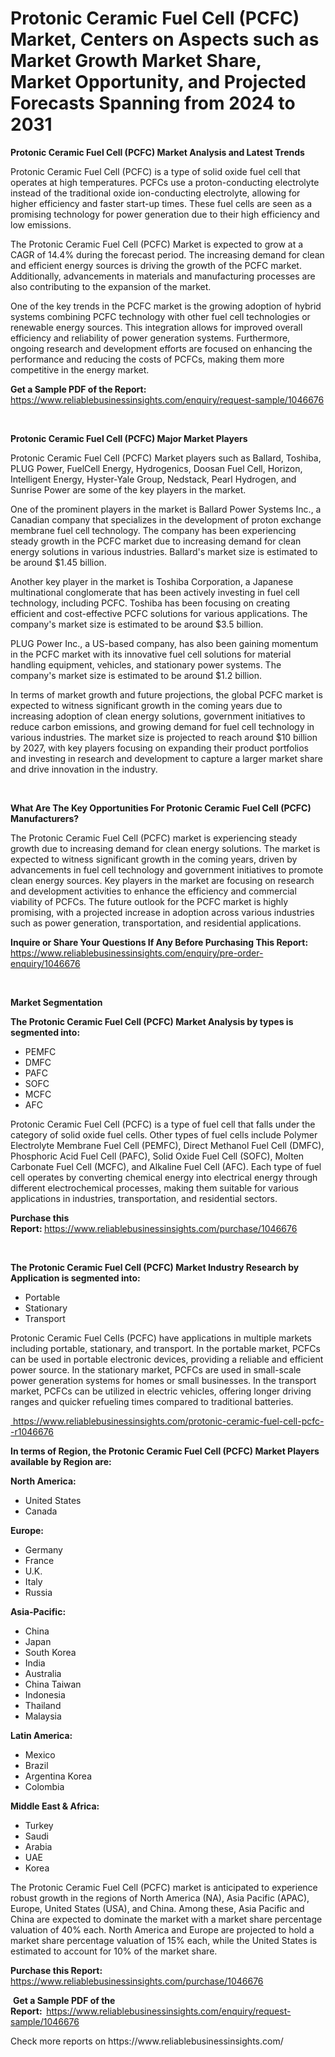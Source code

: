 <p><h1>Protonic Ceramic Fuel Cell (PCFC) Market, Centers on Aspects such as Market Growth Market Share, Market Opportunity, and Projected Forecasts Spanning from 2024 to 2031</h1></p><p><strong>Protonic Ceramic Fuel Cell (PCFC) Market Analysis and Latest Trends</strong></p>
<p><p>Protonic Ceramic Fuel Cell (PCFC) is a type of solid oxide fuel cell that operates at high temperatures. PCFCs use a proton-conducting electrolyte instead of the traditional oxide ion-conducting electrolyte, allowing for higher efficiency and faster start-up times. These fuel cells are seen as a promising technology for power generation due to their high efficiency and low emissions.</p><p>The Protonic Ceramic Fuel Cell (PCFC) Market is expected to grow at a CAGR of 14.4% during the forecast period. The increasing demand for clean and efficient energy sources is driving the growth of the PCFC market. Additionally, advancements in materials and manufacturing processes are also contributing to the expansion of the market.</p><p>One of the key trends in the PCFC market is the growing adoption of hybrid systems combining PCFC technology with other fuel cell technologies or renewable energy sources. This integration allows for improved overall efficiency and reliability of power generation systems. Furthermore, ongoing research and development efforts are focused on enhancing the performance and reducing the costs of PCFCs, making them more competitive in the energy market.</p></p>
<p><strong>Get a Sample PDF of the Report:&nbsp;</strong> <a href="https://www.reliablebusinessinsights.com/enquiry/request-sample/1046676">https://www.reliablebusinessinsights.com/enquiry/request-sample/1046676</a></p>
<p>&nbsp;</p>
<p><strong>Protonic Ceramic Fuel Cell (PCFC) Major Market Players</strong></p>
<p><p>Protonic Ceramic Fuel Cell (PCFC) Market players such as Ballard, Toshiba, PLUG Power, FuelCell Energy, Hydrogenics, Doosan Fuel Cell, Horizon, Intelligent Energy, Hyster-Yale Group, Nedstack, Pearl Hydrogen, and Sunrise Power are some of the key players in the market.</p><p>One of the prominent players in the market is Ballard Power Systems Inc., a Canadian company that specializes in the development of proton exchange membrane fuel cell technology. The company has been experiencing steady growth in the PCFC market due to increasing demand for clean energy solutions in various industries. Ballard's market size is estimated to be around $1.45 billion.</p><p>Another key player in the market is Toshiba Corporation, a Japanese multinational conglomerate that has been actively investing in fuel cell technology, including PCFC. Toshiba has been focusing on creating efficient and cost-effective PCFC solutions for various applications. The company's market size is estimated to be around $3.5 billion.</p><p>PLUG Power Inc., a US-based company, has also been gaining momentum in the PCFC market with its innovative fuel cell solutions for material handling equipment, vehicles, and stationary power systems. The company's market size is estimated to be around $1.2 billion.</p><p>In terms of market growth and future projections, the global PCFC market is expected to witness significant growth in the coming years due to increasing adoption of clean energy solutions, government initiatives to reduce carbon emissions, and growing demand for fuel cell technology in various industries. The market size is projected to reach around $10 billion by 2027, with key players focusing on expanding their product portfolios and investing in research and development to capture a larger market share and drive innovation in the industry.</p></p>
<p>&nbsp;</p>
<p><strong>What Are The Key Opportunities For Protonic Ceramic Fuel Cell (PCFC) Manufacturers?</strong></p>
<p><p>The Protonic Ceramic Fuel Cell (PCFC) market is experiencing steady growth due to increasing demand for clean energy solutions. The market is expected to witness significant growth in the coming years, driven by advancements in fuel cell technology and government initiatives to promote clean energy sources. Key players in the market are focusing on research and development activities to enhance the efficiency and commercial viability of PCFCs. The future outlook for the PCFC market is highly promising, with a projected increase in adoption across various industries such as power generation, transportation, and residential applications.</p></p>
<p><strong>Inquire or Share Your Questions If Any Before Purchasing This Report:</strong> <a href="https://www.reliablebusinessinsights.com/enquiry/pre-order-enquiry/1046676">https://www.reliablebusinessinsights.com/enquiry/pre-order-enquiry/1046676</a></p>
<p>&nbsp;</p>
<p><strong>Market Segmentation</strong></p>
<p><strong>The Protonic Ceramic Fuel Cell (PCFC) Market Analysis by types is segmented into:</strong></p>
<p><ul><li>PEMFC</li><li>DMFC</li><li>PAFC</li><li>SOFC</li><li>MCFC</li><li>AFC</li></ul></p>
<p><p>Protonic Ceramic Fuel Cell (PCFC) is a type of fuel cell that falls under the category of solid oxide fuel cells. Other types of fuel cells include Polymer Electrolyte Membrane Fuel Cell (PEMFC), Direct Methanol Fuel Cell (DMFC), Phosphoric Acid Fuel Cell (PAFC), Solid Oxide Fuel Cell (SOFC), Molten Carbonate Fuel Cell (MCFC), and Alkaline Fuel Cell (AFC). Each type of fuel cell operates by converting chemical energy into electrical energy through different electrochemical processes, making them suitable for various applications in industries, transportation, and residential sectors.</p></p>
<p><strong>Purchase this Report:&nbsp;</strong><a href="https://www.reliablebusinessinsights.com/purchase/1046676">https://www.reliablebusinessinsights.com/purchase/1046676</a></p>
<p>&nbsp;</p>
<p><strong>The Protonic Ceramic Fuel Cell (PCFC) Market Industry Research by Application is segmented into:</strong></p>
<p><ul><li>Portable</li><li>Stationary</li><li>Transport</li></ul></p>
<p><p>Protonic Ceramic Fuel Cells (PCFC) have applications in multiple markets including portable, stationary, and transport. In the portable market, PCFCs can be used in portable electronic devices, providing a reliable and efficient power source. In the stationary market, PCFCs are used in small-scale power generation systems for homes or small businesses. In the transport market, PCFCs can be utilized in electric vehicles, offering longer driving ranges and quicker refueling times compared to traditional batteries.</p></p>
<p><a href="https://www.reliablebusinessinsights.com/protonic-ceramic-fuel-cell-pcfc--r1046676">&nbsp;https://www.reliablebusinessinsights.com/protonic-ceramic-fuel-cell-pcfc--r1046676</a></p>
<p><strong>In terms of Region, the Protonic Ceramic Fuel Cell (PCFC) Market Players available by Region are:</strong></p>
<p>
    <p> <strong> North America: </strong>
        <ul>
            <li>United States</li>
            <li>Canada</li>
        </ul>
        </p> 
    <p> <strong> Europe: </strong>
        <ul>
            <li>Germany</li>
            <li>France</li>
            <li>U.K.</li>
            <li>Italy</li>
            <li>Russia</li>
        </ul>
        </p> 
    <p> <strong> Asia-Pacific: </strong>
        <ul>
            <li>China</li>
            <li>Japan</li>
            <li>South Korea</li>
            <li>India</li>
            <li>Australia</li>
            <li>China Taiwan</li>
            <li>Indonesia</li>
            <li>Thailand</li>
            <li>Malaysia</li>
        </ul>
        </p> 
    <p> <strong> Latin America: </strong>
        <ul>
            <li>Mexico</li>
            <li>Brazil</li>
            <li>Argentina Korea</li>
            <li>Colombia</li>
        </ul>
        </p> 
    <p> <strong> Middle East & Africa: </strong>
        <ul>
            <li>Turkey</li>
            <li>Saudi</li>
            <li>Arabia</li>
            <li>UAE</li>
            <li>Korea</li>
        </ul>
    </p>
    </p>
<p><p>The Protonic Ceramic Fuel Cell (PCFC) market is anticipated to experience robust growth in the regions of North America (NA), Asia Pacific (APAC), Europe, United States (USA), and China. Among these, Asia Pacific and China are expected to dominate the market with a market share percentage valuation of 40% each. North America and Europe are projected to hold a market share percentage valuation of 15% each, while the United States is estimated to account for 10% of the market share.</p></p>
<p><strong>Purchase this Report: </strong><a href="https://www.reliablebusinessinsights.com/purchase/1046676">https://www.reliablebusinessinsights.com/purchase/1046676</a></p>
<p>&nbsp;<strong>Get a Sample PDF of the Report:&nbsp;&nbsp;</strong><a href="https://www.reliablebusinessinsights.com/enquiry/request-sample/1046676">https://www.reliablebusinessinsights.com/enquiry/request-sample/1046676</a></p>
<p><strong></strong></p>
<p>Check more reports on https://www.reliablebusinessinsights.com/</p>
